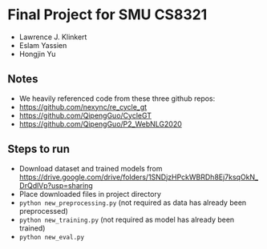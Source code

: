 # Final Project for SMU CS8321

- Lawrence J. Klinkert 
- Eslam Yassien
- Hongjin Yu

## Notes

- We heavily referenced code from these three github repos:
- https://github.com/nexync/re_cycle_gt
- https://github.com/QipengGuo/CycleGT
- https://github.com/QipengGuo/P2_WebNLG2020

## Steps to run
- Download dataset and trained models from https://drive.google.com/drive/folders/1SNDjzHPckWBRDh8Ej7ksqOkN_DrQdlVp?usp=sharing
- Place downloaded files in project directory
- `python new_preprocessing.py` (not required as data has already been preprocessed)
- `python new_training.py` (not required as model has already been trained)
- `python new_eval.py`